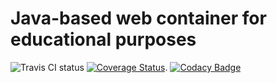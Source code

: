 # Java-based web container for educational purposes 
![Travis CI status](https://travis-ci.org/AlexeyZhulyov/nc_edu_web-container.svg?branch=master "Last build on Travis CI ")
[![Coverage Status](https://coveralls.io/repos/github/AlexeyZhulyov/nc_edu_web-container/badge.svg?branch=master)](https://coveralls.io/github/AlexeyZhulyov/nc_edu_web-container?branch=master).
[![Codacy Badge](https://api.codacy.com/project/badge/grade/66691ec6b84b40fa8019a83da4845ea2)](https://www.codacy.com/app/dgroup/nc_edu_web-container)
